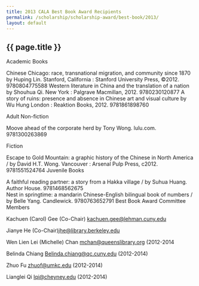 ```yaml
---
title: 2013 CALA Best Book Award Recipients
permalink: /scholarship/scholarship-award/best-book/2013/
layout: default
---
```

## {{ page.title }}

Academic Books

 Chinese Chicago: race, transnational migration, and community since 1870  by Huping Lin. Stanford, California : Stanford University Press, ©2012.  9780804775588
Western literature in China and the translation of a nation by Shouhua Qi. New York : Palgrave Macmillan, 2012.  9780230120877
A story of ruins: presence and absence in Chinese art and visual culture  by Wu Hung London : Reaktion Books, 2012. 9781861898760
 	 
 
Adult Non-fiction

Moove ahead of the corporate herd  by Tony Wong. lulu.com. 9781300263869
 

Fiction

Escape to Gold Mountain: a graphic history of the Chinese in North America / by David H.T. Wong. Vancouver : Arsenal Pulp Press, c2012. 9781551524764
Juvenile Books

A faithful reading partner: a story from a Hakka village / by Suhua Huang. Author House. 9781468562675   
Nest in springtime: a mandarin Chinese-English bilingual book of numbers / by Belle Yang. Candlewick. 9780763652791
Best Book Award Committee Members

 

Kachuen (Carol) Gee (Co-Chair) kachuen.gee@lehman.cuny.edu

Jianye He (Co-Chair)jhe@library.berkeley.edu

Wen Lien Lei (Michelle) Chan mchan@queenslibrary.org (2012-2014

Belinda Chiang Belinda.chiang@qc.cuny.edu (2012-2014)

Zhuo Fu zhuof@umkc.edu (2012-2014)

Lianglei Qi lqi@cheyney.edu (2012-2014)